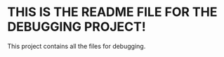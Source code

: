 # THIS IS THE README FILE FOR THE DEBUGGING PROJECT!
This project contains all the files for debugging.
